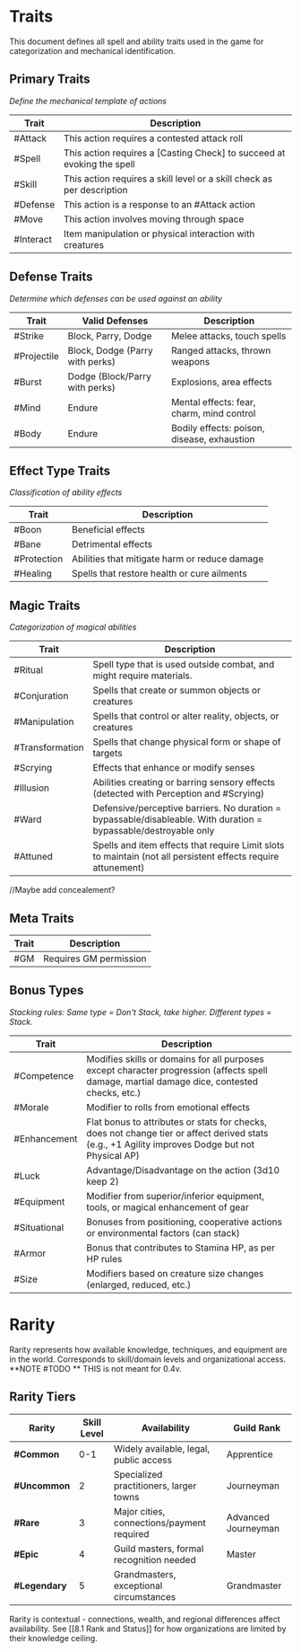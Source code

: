 # Traits

This document defines all spell and ability traits used in the game for categorization and mechanical identification.

## Primary Traits
*Define the mechanical template of actions*

| Trait     | Description                                                            |
| --------- | ---------------------------------------------------------------------- |
| #Attack   | This action requires a contested attack roll                           |
| #Spell    | This action requires a [Casting Check] to succeed at evoking the spell |
| #Skill    | This action requires a skill level or a skill check as per description |
| #Defense  | This action is a response to an #Attack action                         |
| #Move     | This action involves moving through space                              |
| #Interact | Item manipulation or physical interaction with creatures               |

## Defense Traits
*Determine which defenses can be used against an ability*

| Trait | Valid Defenses | Description |
|-------|----------------|-------------|
| #Strike | Block, Parry, Dodge | Melee attacks, touch spells |
| #Projectile | Block, Dodge (Parry with perks) | Ranged attacks, thrown weapons |
| #Burst | Dodge (Block/Parry with perks) | Explosions, area effects |
| #Mind | Endure | Mental effects: fear, charm, mind control |
| #Body | Endure | Bodily effects: poison, disease, exhaustion |


## Effect Type Traits
*Classification of ability effects*

| Trait | Description |
|-------|-------------|
| #Boon | Beneficial effects |
| #Bane | Detrimental effects |
| #Protection | Abilities that mitigate harm or reduce damage |
| #Healing | Spells that restore health or cure ailments |

## Magic Traits
*Categorization of magical abilities*

| Trait           | Description                                                                                                      |
| --------------- | ---------------------------------------------------------------------------------------------------------------- |
| #Ritual         | Spell type that is used outside combat, and might require materials.                                             |
| #Conjuration    | Spells that create or summon objects or creatures                                                                |
| #Manipulation   | Spells that control or alter reality, objects, or creatures                                                      |
| #Transformation | Spells that change physical form or shape of targets                                                             |
| #Scrying        | Effects that enhance or modify senses                                                                            |
| #Illusion       | Abilities creating or barring sensory effects (detected with Perception and #Scrying)                            |
| #Ward           | Defensive/perceptive barriers. No duration = bypassable/disableable. With duration = bypassable/destroyable only |
| #Attuned        | Spells and item effects that require Limit slots to maintain (not all persistent effects require attunement)     |
//Maybe add concealement?

## Meta Traits

| Trait | Description |
|-------|-------------|
| #GM | Requires GM permission |

## Bonus Types
*Stacking rules: Same type = Don't Stack, take higher. Different types = Stack.*

| Trait | Description |
|-------|-------------|
| #Competence | Modifies skills or domains for all purposes except character progression (affects spell damage, martial damage dice, contested checks, etc.) |
| #Morale | Modifier to rolls from emotional effects |
| #Enhancement | Flat bonus to attributes or stats for checks, does not change tier or affect derived stats (e.g., +1 Agility improves Dodge but not Physical AP) |
| #Luck | Advantage/Disadvantage on the action (3d10 keep 2) |
| #Equipment | Modifier from superior/inferior equipment, tools, or magical enhancement of gear |
| #Situational | Bonuses from positioning, cooperative actions or environmental factors (can stack) |
| #Armor | Bonus that contributes to Stamina HP, as per HP rules |
| #Size | Modifiers based on creature size changes (enlarged, reduced, etc.) |

# Rarity

Rarity represents how available knowledge, techniques, and equipment are in the world. Corresponds to skill/domain levels and organizational access.
**NOTE #TODO ** THIS is not meant for 0.4v.
## Rarity Tiers

| Rarity | Skill Level | Availability | Guild Rank |
|--------|------------|--------------|------------|
| **#Common** | 0-1 | Widely available, legal, public access | Apprentice |
| **#Uncommon** | 2 | Specialized practitioners, larger towns | Journeyman |
| **#Rare** | 3 | Major cities, connections/payment required | Advanced Journeyman |
| **#Epic** | 4 | Guild masters, formal recognition needed | Master |
| **#Legendary** | 5 | Grandmasters, exceptional circumstances | Grandmaster |

Rarity is contextual - connections, wealth, and regional differences affect availability. See [[8.1 Rank and Status]] for how organizations are limited by their knowledge ceiling.

